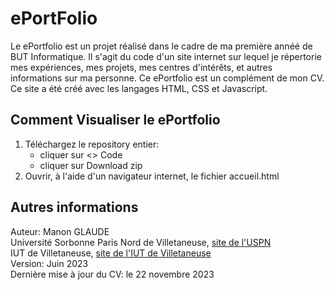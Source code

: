 # ePortFolio
Le ePortfolio est un projet réalisé dans le cadre de ma première annéé de BUT Informatique.
Il s'agit du code d'un site internet sur lequel je répertorie mes expériences, mes projets, mes centres d'intérêts, et autres informations sur ma personne.
Ce ePortfolio est un complément de mon CV.
Ce site a été créé avec les langages HTML, CSS et Javascript.

## Comment Visualiser le ePortfolio
1) Téléchargez le repository entier:  
    - cliquer sur <> Code
    - cliquer sur Download zip     
3) Ouvrir, à l'aide d'un navigateur internet, le fichier accueil.html  

## Autres informations
Auteur: Manon GLAUDE  
Université Sorbonne Paris Nord de Villetaneuse, [site de l'USPN](https://www.univ-spn.fr/)  
IUT de Villetaneuse, [site de l'IUT de Villetaneuse](https://iutv.univ-paris13.fr/)  
Version: Juin 2023  
Dernière mise à jour du CV: le 22 novembre 2023

